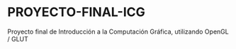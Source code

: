 # PROYECTO-FINAL-ICG
 Proyecto final de Introducción a la Computación Gráfica, utilizando OpenGL / GLUT
